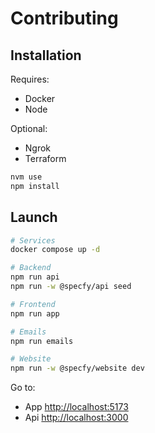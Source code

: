 # Contributing

## Installation

Requires:

- Docker
- Node

Optional:

- Ngrok
- Terraform

```sh
nvm use
npm install
```

## Launch

```sh
# Services
docker compose up -d

# Backend
npm run api
npm run -w @specfy/api seed

# Frontend
npm run app

# Emails
npm run emails

# Website
npm run -w @specfy/website dev
```

Go to:

- App [http://localhost:5173](http://localhost:5173)
- Api [http://localhost:3000](http://localhost:3000)
